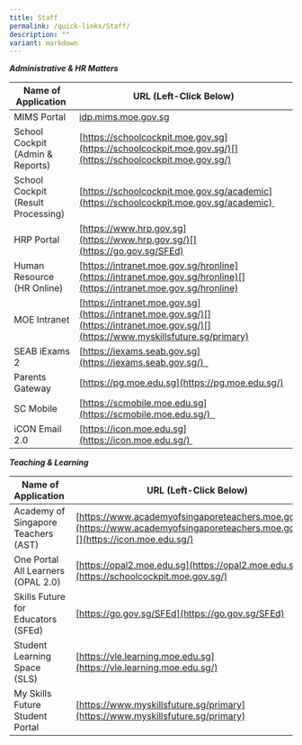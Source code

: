 ```yaml
---
title: Staff
permalink: /quick-links/Staff/
description: ""
variant: markdown
---
```

**_Administrative & HR Matters_**

| Name of Application  | URL (Left-Click Below) |
| --- | --- |
| MIMS Portal  | [idp.mims.moe.gov.sg](https://idp.mims.moe.gov.sg/nidp/saml2/sso)  |
| School Cockpit (Admin & Reports) | [https://schoolcockpit.moe.gov.sg](https://schoolcockpit.moe.gov.sg/)[](https://schoolcockpit.moe.gov.sg/)
| School Cockpit (Result Processing) | [https://schoolcockpit.moe.gov.sg/academic](https://schoolcockpit.moe.gov.sg/academic)  |
| HRP Portal | [](https://www.hrp.gov.sg/)[https://www.hrp.gov.sg](https://www.hrp.gov.sg/)[](https://go.gov.sg/SFEd) |
| Human Resource (HR Online) | [https://intranet.moe.gov.sg/hronline](https://intranet.moe.gov.sg/hronline)[](https://intranet.moe.gov.sg/hronline) |
| MOE Intranet | [https://intranet.moe.gov.sg](https://intranet.moe.gov.sg/)[](https://intranet.moe.gov.sg/)[](https://www.myskillsfuture.sg/primary) |
| SEAB iExams 2 | [](https://iexams.seab.gov.sg%20/)[https://iexams.seab.gov.sg](https://iexams.seab.gov.sg/)   |
| Parents Gateway | [](https://pg.moe.edu.sg%20/)[https://pg.moe.edu.sg](https://pg.moe.edu.sg/)  |
| SC Mobile | [](https://scmobile.moe.edu.sg/)[https://scmobile.moe.edu.sg](https://scmobile.moe.edu.sg/)   |
| iCON Email 2.0  | [https://icon.moe.edu.sg](https://icon.moe.edu.sg/)  |


**_Teaching & Learning_**

| Name of Application  | URL (Left-Click Below) |
| --- | --- |
| Academy of Singapore Teachers (AST) | [https://www.academyofsingaporeteachers.moe.gov.sg](https://www.academyofsingaporeteachers.moe.gov.sg/)[](https://icon.moe.edu.sg/) |
| One Portal All Learners (OPAL 2.0) | [https://opal2.moe.edu.sg](https://opal2.moe.edu.sg/)[](https://schoolcockpit.moe.gov.sg/) |
| Skills Future for Educators (SFEd) | [https://go.gov.sg/SFEd](https://go.gov.sg/SFEd)  |
| Student Learning Space (SLS) | [](https://go.gov.sg/SFEd)[https://vle.learning.moe.edu.sg](https://vle.learning.moe.edu.sg/)  |
| My Skills Future Student Portal | [](https://go.gov.sg/SFEd)[https://www.myskillsfuture.sg/primary](https://www.myskillsfuture.sg/primary)   |